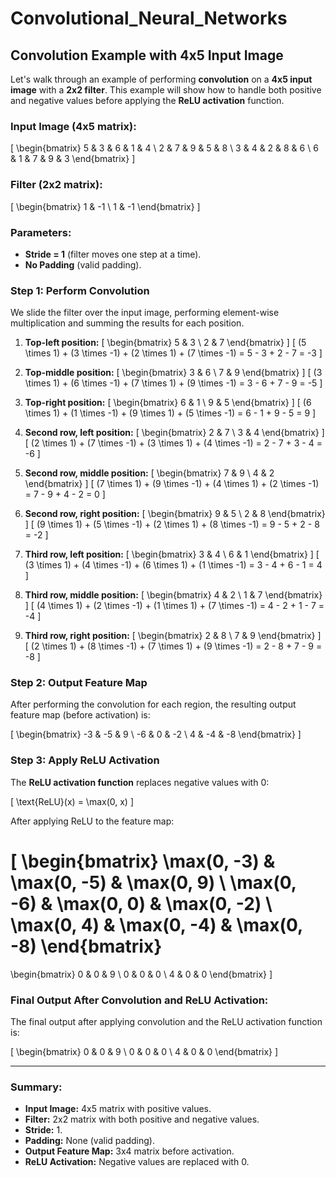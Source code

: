 # Convolutional_Neural_Networks

## Convolution Example with 4x5 Input Image

Let's walk through an example of performing **convolution** on a **4x5 input image** with a **2x2 filter**. This example will show how to handle both positive and negative values before applying the **ReLU activation** function.

### Input Image (4x5 matrix):

\[
\begin{bmatrix}
5 & 3 & 6 & 1 & 4 \\
2 & 7 & 9 & 5 & 8 \\
3 & 4 & 2 & 8 & 6 \\
6 & 1 & 7 & 9 & 3
\end{bmatrix}
\]

### Filter (2x2 matrix):

\[
\begin{bmatrix}
1 & -1 \\
1 & -1
\end{bmatrix}
\]

### Parameters:
- **Stride = 1** (filter moves one step at a time).
- **No Padding** (valid padding).

### Step 1: Perform Convolution

We slide the filter over the input image, performing element-wise multiplication and summing the results for each position.

1. **Top-left position:**
   \[
   \begin{bmatrix}
   5 & 3 \\
   2 & 7
   \end{bmatrix}
   \]
   \[
   (5 \times 1) + (3 \times -1) + (2 \times 1) + (7 \times -1) = 5 - 3 + 2 - 7 = -3
   \]

2. **Top-middle position:**
   \[
   \begin{bmatrix}
   3 & 6 \\
   7 & 9
   \end{bmatrix}
   \]
   \[
   (3 \times 1) + (6 \times -1) + (7 \times 1) + (9 \times -1) = 3 - 6 + 7 - 9 = -5
   \]

3. **Top-right position:**
   \[
   \begin{bmatrix}
   6 & 1 \\
   9 & 5
   \end{bmatrix}
   \]
   \[
   (6 \times 1) + (1 \times -1) + (9 \times 1) + (5 \times -1) = 6 - 1 + 9 - 5 = 9
   \]

4. **Second row, left position:**
   \[
   \begin{bmatrix}
   2 & 7 \\
   3 & 4
   \end{bmatrix}
   \]
   \[
   (2 \times 1) + (7 \times -1) + (3 \times 1) + (4 \times -1) = 2 - 7 + 3 - 4 = -6
   \]

5. **Second row, middle position:**
   \[
   \begin{bmatrix}
   7 & 9 \\
   4 & 2
   \end{bmatrix}
   \]
   \[
   (7 \times 1) + (9 \times -1) + (4 \times 1) + (2 \times -1) = 7 - 9 + 4 - 2 = 0
   \]

6. **Second row, right position:**
   \[
   \begin{bmatrix}
   9 & 5 \\
   2 & 8
   \end{bmatrix}
   \]
   \[
   (9 \times 1) + (5 \times -1) + (2 \times 1) + (8 \times -1) = 9 - 5 + 2 - 8 = -2
   \]

7. **Third row, left position:**
   \[
   \begin{bmatrix}
   3 & 4 \\
   6 & 1
   \end{bmatrix}
   \]
   \[
   (3 \times 1) + (4 \times -1) + (6 \times 1) + (1 \times -1) = 3 - 4 + 6 - 1 = 4
   \]

8. **Third row, middle position:**
   \[
   \begin{bmatrix}
   4 & 2 \\
   1 & 7
   \end{bmatrix}
   \]
   \[
   (4 \times 1) + (2 \times -1) + (1 \times 1) + (7 \times -1) = 4 - 2 + 1 - 7 = -4
   \]

9. **Third row, right position:**
   \[
   \begin{bmatrix}
   2 & 8 \\
   7 & 9
   \end{bmatrix}
   \]
   \[
   (2 \times 1) + (8 \times -1) + (7 \times 1) + (9 \times -1) = 2 - 8 + 7 - 9 = -8
   \]

### Step 2: Output Feature Map

After performing the convolution for each region, the resulting output feature map (before activation) is:

\[
\begin{bmatrix}
-3 & -5 & 9 \\
-6 & 0 & -2 \\
4 & -4 & -8
\end{bmatrix}
\]

### Step 3: Apply ReLU Activation

The **ReLU activation function** replaces negative values with 0:

\[
\text{ReLU}(x) = \max(0, x)
\]

After applying ReLU to the feature map:

\[
\begin{bmatrix}
\max(0, -3) & \max(0, -5) & \max(0, 9) \\
\max(0, -6) & \max(0, 0) & \max(0, -2) \\
\max(0, 4) & \max(0, -4) & \max(0, -8)
\end{bmatrix}
=
\begin{bmatrix}
0 & 0 & 9 \\
0 & 0 & 0 \\
4 & 0 & 0
\end{bmatrix}
\]

### Final Output After Convolution and ReLU Activation:

The final output after applying convolution and the ReLU activation function is:

\[
\begin{bmatrix}
0 & 0 & 9 \\
0 & 0 & 0 \\
4 & 0 & 0
\end{bmatrix}
\]

---

### Summary:

- **Input Image:** 4x5 matrix with positive values.
- **Filter:** 2x2 matrix with both positive and negative values.
- **Stride:** 1.
- **Padding:** None (valid padding).
- **Output Feature Map:** 3x4 matrix before activation.
- **ReLU Activation:** Negative values are replaced with 0.
